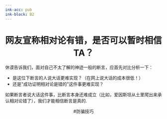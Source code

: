```yaml
---
ink-acc: pub
ink-block: B2
---
```


<center><h1>网友宣称相对论有错，是否可以暂时相信TA？</h1></center>

休谟告诉我们，面对自己不太了解的神迹一般的断言，应首先对比分析一下：

- 是这位下断言的人说大话更难实现？（在网上说大话的成本很低！）
- 还是"成功证明相对论是错的"这件事更难实现？

如果断言者说大话这件事，比断言本身还难成立（比如，爱因斯坦从土里爬出来承认相对论错了），我们才能相信断言是真的.
<center>#防骗技巧</center>
